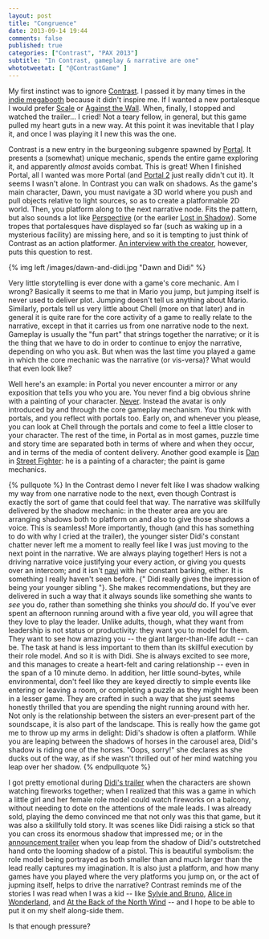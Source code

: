 ```yaml
---
layout: post
title: "Congruence"
date: 2013-09-14 19:44
comments: false
published: true
categories: ["Contrast", "PAX 2013"]
subtitle: "In Contrast, gameplay & narrative are one"
whototweetat: [ "@ContrastGame" ]
---
```


My first instinct was to ignore [Contrast][1]. I passed it by many times in the [indie megabooth][9] because it didn't inspire me. If I wanted a new
portalesque I would prefer [Scale][2] or [Against the Wall][3]. When, finally, I stopped and watched the trailer... I cried! Not a teary fellow,
in general, but this game pulled my heart guts in a new way. At this point it was inevitable that I play it, and once I was playing it I new this was
the one.

<!-- more -->

Contrast is a new entry in the burgeoning subgenre spawned by [Portal][6]. It
presents a (somewhat) unique mechanic, spends the entire game exploring
it, and apparently _almost_ avoids combat. This is great! When I finished
Portal, all I wanted was more Portal (and [Portal 2][7] just really didn't cut it). It seems I wasn't alone.
In Contrast you can walk on shadows. As the game's main character, Dawn, you must navigate a 3D world where you push and
pull objects relative to light sources, so as to create a platformable 2D world. Then, you platform along to the next
narrative node. Fits the pattern, but also sounds a lot like [Perspective][4]
(or the earlier [Lost in Shadow][5]). Some tropes that portalesques have displayed so far (such as waking up
in a mysterious facility) are missing here, and so it is tempting to just think of Contrast as an action platformer. [An interview with the creator][10], however, puts this question to rest. 

{% img left /images/dawn-and-didi.jpg "Dawn and Didi" %}

Very little storytelling is ever done with a game's core mechanic. Am I wrong? Basically it seems to me that in Mario you jump, but
jumping itself is never used to deliver plot. Jumping doesn't tell us anything about Mario. Similarly, portals tell us very
little about Chell (more on that later) and in general it is quite rare for the core activity of a game to really relate
to the narrative, except in that it carries us from one narrative node to the next. Gameplay is usually the "fun part" that strings together the narrative; or it is the thing that we have to do in order to continue to enjoy the
narrative, depending on who you ask. But when was the last time you played a game in which the core mechanic was the narrative (or vis-versa)?
What would that even look like?

Well here's an example: in Portal you never encounter a mirror or any exposition that tells you who you are. You never find a big obvious
shrine with a painting of your character. [Never][8]. Instead the avatar is only introduced by and through
the core gameplay mechanism. You think with portals, and you reflect with portals too. Early on, and whenever you please, you can look
at Chell through the portals and come to feel a little closer to your character. The rest of the time, in Portal as in most games,
puzzle time and story time are separated both in terms of where and when they occur, and in terms of the media of content delivery. Another good
example is [Dan][11] in [Street Fighter][12]: he is a painting of a character; the paint is game mechanics.

{% pullquote %}
In the Contrast demo I never felt like I was shadow walking my way from one narrative node to the
next, even though Contrast is exactly the sort of game that could feel that way. The narrative was
skillfully delivered by the shadow mechanic: in the theater area are you are arranging shadows both to
platform on and also to give those shadows a voice. This is seamless! More importantly, though (and this has something to do with why I cried at the trailer),
the younger sister Didi's constant chatter never left me a moment
to really feel like I was just moving to the next point in the narrative. We are always playing together! Hers is not a
driving narrative voice justifying your every action, or giving you quests over an intercom; and it isn't [navi][14] with her constant barking, either. It is something
I really haven't seen before. {" Didi really gives the impression of being your younger sibling "}. She
makes recommendations, but they are delivered in such a way that it always sounds like something she wants to _see_ you do, rather than something she
thinks you _should_ do. If you've ever spent an afternoon running around with a five
year old, you will agree that they love to play the leader. Unlike adults, though, what they want from leadership is not status or productivity: they want you
to model for them.
They want to see how amazing you -- the giant larger-than-life adult -- can be. The task at hand is less important to them than its skillful execution by their
role model. And so it is with Didi. She is always excited to see more, and this manages to create a heart-felt
and caring relationship -- even in the span of a 10 minute demo. In addition, her little sound-bytes, while environmental, don't feel like they
are keyed directly to simple events like entering or leaving a room, or completing a puzzle as they might have been in a lesser game. They are crafted in such a way
that she just seems
honestly thrilled that you are spending the night running around with her. Not only is the relationship between the sisters an ever-present part of the soundscape, it is also part of the landscape. This is really how the game got
me to throw up my arms in delight: Didi's shadow is often a platform. While you are
leaping between the shadows of horses in the carousel area, Didi's shadow is riding one of the horses. "Oops, sorry!" she declares as
she ducks out of the way, as if she wasn't thrilled out of her mind watching you leap over her shadow.
{% endpullquote %}

I got pretty emotional during [Didi's trailer][16] when the characters are shown watching fireworks together; when I realized that this
was a game in which a little girl and her female role model could watch
fireworks on a balcony, without needing to dote on the attentions of the male leads. I was already sold, playing the demo convinced
me that not only was this that game, but it was also a skillfully told story. It was scenes like Didi raising a stick so that you can cross its
enormous shadow that impressed me; or in the [announcement trailer][15] when you leap from the shadow of Didi's outstretched hand onto the looming shadow of a pistol.
This is beautiful symbolism: the role model being portrayed as both smaller than and
much larger than the lead really captures my imagination. It is also just a platform, and how many games have you played where the very platforms you jump
on, or the act of jupming itself, helps to drive the narrative? Contrast reminds me of the stories I was read
when I was a kid -- like [Sylvie and Bruno][17], [Alice in Wonderland][18], and [At the Back of the North Wind][19] -- and I hope to be able to put it
on my shelf along-side them.

Is that enough pressure?

[1]: http://contrastgame.com/
[2]: http://www.steveswink.com/scale/
[3]: http://www.againstthewallgame.com/
[4]: http://www.seewithperspective.com/ 
[5]: http://www.youtube.com/watch?v=xbuXx6vXeZ8
[6]: http://www.youtube.com/watch?v=4drucg1A6Xk
[7]: https://twitter.com/ArrogantGamer/status/378982421934260224
[8]: http://www.thinkwithportals.com/comic/
[9]: http://indiemegabooth.com/
[10]: http://www.1up.com/news/contrast-puzzle-game-about-shadows
[11]: http://fuckyeahdanhibiki.tumblr.com/
[12]: http://en.wikipedia.org/wiki/Street_Fighter_(video_game)
[13]: http://media.gamerevolution.com/images/misc/deadpool-dan.jpg
[14]: http://www.vgcats.com/comics/?strip_id=42
[15]: http://www.youtube.com/watch?v=oISFeycGydQ
[16]: http://www.youtube.com/watch?v=b2AOO89UjSM
[17]: http://www.gutenberg.org/ebooks/620
[18]: http://www.gutenberg.org/ebooks/11
[19]: http://www.gutenberg.org/ebooks/225

